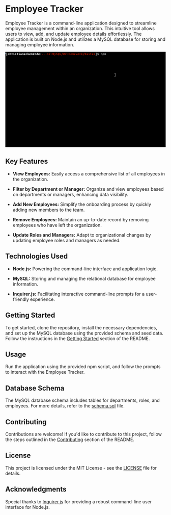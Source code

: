 # Employee Tracker

Employee Tracker is a command-line application designed to streamline employee management within an organization. This intuitive tool allows users to view, add, and update employee details effortlessly. The application is built on Node.js and utilizes a MySQL database for storing and managing employee information.

![Employee Tracker Demo](./Assets/employee-tracker.gif)

## Key Features

- **View Employees:** Easily access a comprehensive list of all employees in the organization.
  
- **Filter by Department or Manager:** Organize and view employees based on departments or managers, enhancing data visibility.
  
- **Add New Employees:** Simplify the onboarding process by quickly adding new members to the team.
  
- **Remove Employees:** Maintain an up-to-date record by removing employees who have left the organization.
  
- **Update Roles and Managers:** Adapt to organizational changes by updating employee roles and managers as needed.

## Technologies Used

- **Node.js:** Powering the command-line interface and application logic.
  
- **MySQL:** Storing and managing the relational database for employee information.
  
- **Inquirer.js:** Facilitating interactive command-line prompts for a user-friendly experience.

## Getting Started

To get started, clone the repository, install the necessary dependencies, and set up the MySQL database using the provided schema and seed data. Follow the instructions in the [Getting Started](#getting-started) section of the README.

## Usage

Run the application using the provided npm script, and follow the prompts to interact with the Employee Tracker.

## Database Schema

The MySQL database schema includes tables for departments, roles, and employees. For more details, refer to the [schema.sql](schema.sql) file.

## Contributing

Contributions are welcome! If you'd like to contribute to this project, follow the steps outlined in the [Contributing](#contributing) section of the README.

## License

This project is licensed under the MIT License - see the [LICENSE](LICENSE) file for details.

## Acknowledgments

Special thanks to [Inquirer.js](https://www.npmjs.com/package/inquirer) for providing a robust command-line user interface for Node.js.



